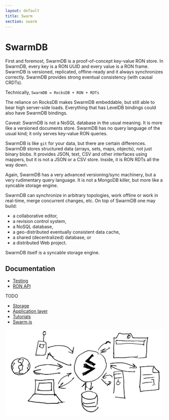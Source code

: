 ```yaml
---
layout: default
title: Swarm
section: swarm
---
```


# SwarmDB

First and foremost, SwarmDB is a proof-of-concept key-value RON store.
In SwarmDB, every key is a RON UUID and every value is a RON frame.
SwarmDB is versioned, replicated, offline-ready and it always synchronizes correctly.
SwarmDB provides strong eventual consistency (with causal CRDTs).

Technically,  `SwarmDB = RocksDB + RON + RDTs`

The reliance on RocksDB makes SwarmDB embeddable, but still able to bear high server-side loads.
Everything that has LevelDB bindings could also have SwarmDB bindings.

Caveat: SwarmDB is not a NoSQL database in the usual meaning.
It is more like a versioned documents store.
SwarmDB has no query language of the usual kind; it only serves key-value RON queries.

SwarmDB is like `git` for your data, but there are certain differences.
SwarmDB stores structured data (arrays, sets, maps, objects), not just binary blobs.
It provides JSON, text, CSV and other interfaces using mappers, but it is not a JSON or a CSV store.
Inside, it is RON RDTs all the way down.

Again, SwarmDB has a very advanced versioning/sync machinery, but a very rudimentary query language.
It is not a MongoDB killer, but more like a syncable storage engine.

SwarmDB can synchronize in arbitrary topologies, work offline or work in real-time, merge concurrent changes, etc.
On top of SwarmDB one may build:

* a collaborative editor,
* a revision control system,
* a NoSQL database,
* a geo-distributed eventually consistent data cache,
* a shared (decentralized) database, or
* a distributed Web project.

SwarmDB itself is a syncable storage engine.

## Documentation

- [Testing](testing/)
- [RON API](api/)

TODO

- [Storage](storage/)
- [Application layer](app/)
- [Tutorials](tutorials/)
- [Swarm.js](swarm.js/)

<img class="fig" src="diagram.jpeg">
